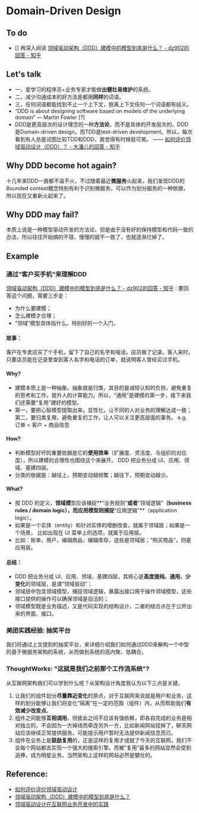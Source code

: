 # Domain-Driven Design 
	
	
## To do 	
- [] 再深入阅读 [领域驱动架构（DDD）建模中的模型到底是什么？ - dz902的回答 - 知乎](https://www.zhihu.com/question/25089273/answer/233316164) 
	
## Let's talk 
	
* 一，爱学习的程序员+业务专家才能做**出健壮易维护**的系统。
* 二，减少沟通成本的好方法是都用**同样**的词语。
* 三，任何词语都能找到不止一个上下文，脱离上下文任何一个词语都有歧义。
* “DDD is about designing software based on models of the underlying domain” — Martin Fowler [?]
* DDD是更高层次的设计理念的一种**方法论**，而不是具体的开发层次的。DDD是Domain-driven design，而TDD是test-driven development。所以，每次看到有人总是试图比较TDD和DDD，我觉得有时候挺可笑。 —— [如何评价领域驱动设计（DDD）？ - 大潘儿的回答 - 知乎](https://www.zhihu.com/question/43554974/answer/316393242)
	
## Why DDD become hot again?
	
十几年来DDD一直都不温不火，不过随着最近**微服务**火起来，我们发现DDD的Bounded context概念特别有利于识别微服务，可以作为划分服务的一种依据，所以现在又重新火起来了。
	
## Why DDD may fail?
	
本质上说是一种模型驱动开发的方法论。但是由于没有好的保持模型和代码一致的办法，所以往往开始搞的不错，慢慢的就不一致了，也就逐渐烂掉了。
	
## Example 
	
### 通过“客户买手机“来理解DDD
	
[领域驱动架构（DDD）建模中的模型到底是什么？ - dz902的回答 - 知乎](https://www.zhihu.com/question/25089273/answer/233316164) : 要回答这个问题，需要三步走：

* 为什么要建模；
* 怎么建模才合理；
* “领域”模型具体指什么。特别好的一个入门。
	
#### 故事：

客户在专卖店买了个手机，留下了自己的名字和电话，店员做了记录。客人来时，只要店员能在记录里查到客人名字和电话的订单，就说明客人曾经买过手机。

#### Why? 

* 建模本质上是一种抽象。抽象就是归类，其目的是减轻认知的负担，避免重复的思考和工作，提升人的计算能力。所以，“通用”是建模的第一步，接下来我们还需要“复用”建好的模型。
* 第一，要把心智模型提取出来，显性化，让不同的人对业务的理解达成一致；第二，要归类复用，避免重复的工作，让人可以关注更高层面的事务。 e.g. 订单 = 客户 + 商品信息

#### How? 

* 判断模型好坏的重要依据是它的**使用效率**（扩展度、灵活度、与组织的对应度），所以建模的合理性也围绕这个来展开。 DDD 把业务分成 UI、应用、领域、基建四层。
* 分类的依据是：越往上，预期变动越频繁；越往下，预期变动越少。

#### What? 

* 按 DDD 的定义，**领域模**型应该捕捉**“业务规则”**或者**“领域逻辑”**（business rules / domain logic），而应用模型则捕捉**“应用逻辑”**（application logic）。
* 如果是一个实体（entity）和针对实体的增删改查，就属于领域层；如果是一个场景， 比如出现在 UI 菜单上的选项，就属于应用层。
* 比如：账单，用户，编辑商品，编辑库存，这些是领域层；“购买商品”，则是应用层。

#### 总结：

* DDD 把业务分成 UI、应用、领域、基建四层，其核心是**高度提纯、通用、少变化**的领域层，是谓“领域驱动”；
* 领域层中包含领域模型，捕捉领域逻辑，暴露出接口用于操作领域模型，这些接口提供的操作可以确保领域是自洽的；
* 领域模型既是业务描述，又是代码实现的结构设计，二者的结合点在于公开出来的界面、接口。
	
### 美团实践经验: 抽奖平台

我们将通过上文提到的抽奖平台，来详细介绍我们如何通过DDD来解构一个中型的基于微服务架构的系统，从而做到系统的高内聚、低耦合。
	
### ThoughtWorks: "这就是我们之前那个工作流系统"?

从互联网架构我们可以学到什么呢？从架构设计角度我认为以下三点是关键。
	
1. 让我们的组件划分**尽量靠近变化**的原点，对于互联网来说就是用户和业务，这样的划分能够让我们将变化“隔离”在一定的范围（组件）内，从而帮助我们**有效减少改变点**。
1. 组件之间能够**互相调用**，但彼此之间不应该有强依赖，即各自完成的业务是相对独立的，不会因为一方掉线而牵连另外一方，比如新闻网站挂掉了，聊天网站应该继续正常提供服务，可能提示用户暂时无法提供新闻信息而已。
1. 组件在业务上是**鼓励复用**的，正是这样的复用才成就了今天的互联网，我们不会每个网站都去实现一个强大的搜索引擎。而被“复用”最多的网站显然会受到追捧，成为明星业务。当然架构上这样的网站必然是健壮的。
	
## Reference:
	
* [如何评价评价领域驱动设计](https://www.zhihu.com/question/43554974)
* [领域驱动架构（DDD）建模中的模型到底是什么？](https://www.zhihu.com/question/25089273)
* [领域驱动设计在互联网业务开发中的实践](https://zhuanlan.zhihu.com/p/30877742)